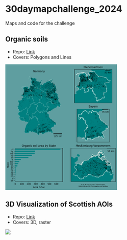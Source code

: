 # 30daymapchallenge_2024
Maps and code for the challenge


## Organic soils

- Repo: [Link](https://github.com/the-Hull/30daymapchallenge_2024/tree/main/01_organic_soil)
- Covers: Polygons and Lines

<img src="https://github.com/the-Hull/30daymapchallenge_2024/blob/main/01_organic_soil/30daymap_org_soils_germany.png?raw=true" width="350">


## 3D Visualization of Scottish AOIs

- Repo: [Link](https://github.com/the-Hull/30daymapchallenge_2024/tree/main/04_3d_rayshade)
- Covers: 3D, raster

<img src="https://raw.githubusercontent.com/the-Hull/30daymapchallenge_2024/refs/heads/main/04_3d_rayshade/scotland_trip.jpeg" width="550">

